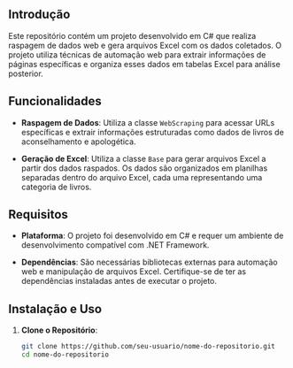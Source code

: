 ## Introdução

Este repositório contém um projeto desenvolvido em C# que realiza raspagem de dados web e gera arquivos Excel com os dados coletados. O projeto utiliza técnicas de automação web para extrair informações de páginas específicas e organiza esses dados em tabelas Excel para análise posterior.

## Funcionalidades

- **Raspagem de Dados**: Utiliza a classe `WebScraping` para acessar URLs específicas e extrair informações estruturadas como dados de livros de aconselhamento e apologética.
  
- **Geração de Excel**: Utiliza a classe `Base` para gerar arquivos Excel a partir dos dados raspados. Os dados são organizados em planilhas separadas dentro do arquivo Excel, cada uma representando uma categoria de livros.

## Requisitos

- **Plataforma**: O projeto foi desenvolvido em C# e requer um ambiente de desenvolvimento compatível com .NET Framework.
  
- **Dependências**: São necessárias bibliotecas externas para automação web e manipulação de arquivos Excel. Certifique-se de ter as dependências instaladas antes de executar o projeto.

## Instalação e Uso

1. **Clone o Repositório**:
   ```bash
   git clone https://github.com/seu-usuario/nome-do-repositorio.git
   cd nome-do-repositorio
